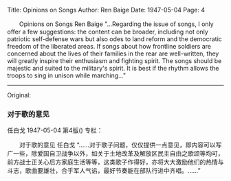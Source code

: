 Title: Opinions on Songs
Author: Ren Baige
Date: 1947-05-04
Page: 4

　　Opinions on Songs
    Ren Baige
    "...Regarding the issue of songs, I only offer a few suggestions: the content can be broader, including not only patriotic self-defense wars but also odes to land reform and the democratic freedom of the liberated areas. If songs about how frontline soldiers are concerned about the lives of their families in the rear are well-written, they will greatly inspire their enthusiasm and fighting spirit. The songs should be majestic and suited to the military's spirit. It is best if the rhythm allows the troops to sing in unison while marching..."



<hr /> 

Original: 


### 对于歌的意见
任白戈
1947-05-04
第4版()
专栏：

　　对于歌的意见
    任白戈
    “……对于歌子问题，仅仅提供一点意见，即内容可以写广一些，除爱国自卫战争以外，如关于土地改革及解放区民主自由之歌颂等均可，前方战士正关心后方家庭生活等等，这类歌子作得好，亦将大大激励他们的热情与斗志，歌曲要雄壮，合乎军人气谄，最好节奏能在部队行进中齐唱。……”
